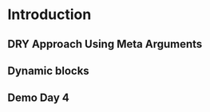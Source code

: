 # Introduction

<!-- Day 4 contains additional hcl language features,such as functions and meta arguments. -->


## DRY Approach Using Meta Arguments

## Dynamic blocks

##

## Demo Day 4


